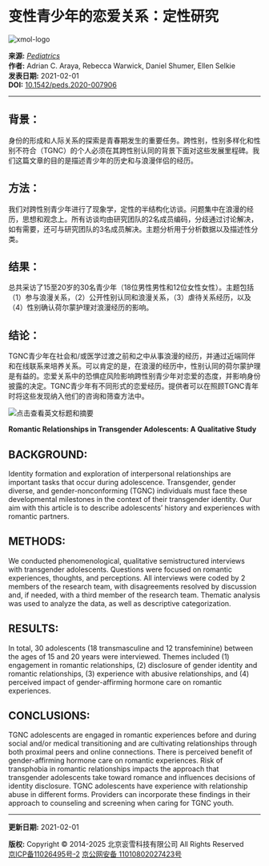 # 变性青少年的恋爱关系：定性研究

![xmol-logo](https://scdn.x-mol.com/jcss/images/logo-new.jpg)

**来源:** [_Pediatrics_](https://www.x-mol.net/paperRedirect/1351633314203332608)  
**作者:** Adrian C. Araya, Rebecca Warwick, Daniel Shumer, Ellen Selkie  
**发表日期:** 2021-02-01  
**DOI:** [10.1542/peds.2020-007906](https://www.x-mol.net/paperRedirect/1351633314203332608)  

---

## 背景：

身份的形成和人际关系的探索是青春期发生的重要任务。跨性别，性别多样化和性别不符合（TGNC）的个人必须在其跨性别认同的背景下面对这些发展里程碑。我们这篇文章的目的是描述青少年的历史和与浪漫伴侣的经历。

## 方法：

我们对跨性别青少年进行了现象学，定性的半结构化访谈。问题集中在浪漫的经历，思想和观念上。所有访谈均由研究团队的2名成员编码，分歧通过讨论解决，如有需要，还可与研究团队的3名成员解决。主题分析用于分析数据以及描述性分类。

## 结果：

总共采访了15至20岁的30名青少年（18位男性男性和12位女性女性）。主题包括（1）参与浪漫关系，（2）公开性别认同和浪漫关系，（3）虐待关系经历，以及（4）性别确认荷尔蒙护理对浪漫经历的影响。

## 结论：

TGNC青少年在社会和/或医学过渡之前和之中从事浪漫的经历，并通过近端同伴和在线联系来培养关系。可以肯定的是，在浪漫的经历中，性别认同的荷尔蒙护理是有益的。恋爱关系中的恐惧症风险影响跨性别青少年对恋爱的态度，并影响身份披露的决定。TGNC青少年有不同形式的恋爱经历。提供者可以在照顾TGNC青年时将这些发现纳入他们的咨询和筛查方法中。

![点击查看英文标题和摘要](https://scdn.x-mol.com/jcss/images/paperTranslation.png)

**Romantic Relationships in Transgender Adolescents: A Qualitative Study**  

## BACKGROUND:

Identity formation and exploration of interpersonal relationships are important tasks that occur during adolescence. Transgender, gender diverse, and gender-nonconforming (TGNC) individuals must face these developmental milestones in the context of their transgender identity. Our aim with this article is to describe adolescents’ history and experiences with romantic partners.

## METHODS:

We conducted phenomenological, qualitative semistructured interviews with transgender adolescents. Questions were focused on romantic experiences, thoughts, and perceptions. All interviews were coded by 2 members of the research team, with disagreements resolved by discussion and, if needed, with a third member of the research team. Thematic analysis was used to analyze the data, as well as descriptive categorization.

## RESULTS:

In total, 30 adolescents (18 transmasculine and 12 transfeminine) between the ages of 15 and 20 years were interviewed. Themes included (1) engagement in romantic relationships, (2) disclosure of gender identity and romantic relationships, (3) experience with abusive relationships, and (4) perceived impact of gender-affirming hormone care on romantic experiences.

## CONCLUSIONS:

TGNC adolescents are engaged in romantic experiences before and during social and/or medical transitioning and are cultivating relationships through both proximal peers and online connections. There is perceived benefit of gender-affirming hormone care on romantic experiences. Risk of transphobia in romantic relationships impacts the approach that transgender adolescents take toward romance and influences decisions of identity disclosure. TGNC adolescents have experience with relationship abuse in different forms. Providers can incorporate these findings in their approach to counseling and screening when caring for TGNC youth.

---

**更新日期:** 2021-02-01

**版权:** Copyright © 2014-2025 北京衮雪科技有限公司 All Rights Reserved  
[京ICP备11026495号-2](https://beian.miit.gov.cn/)    [京公网安备 11010802027423号](http://www.beian.gov.cn/portal/registerSystemInfo?recordcode=11010802027423)